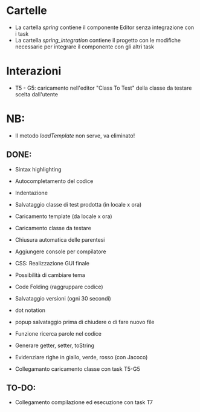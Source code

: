 # Cartelle
- La cartella _spring_ contiene il componente Editor senza integrazione con i task
- La cartella _spring_integration_ contiene il progetto con le modifiche necessarie per integrare il componente con gli altri task

# Interazioni
- T5 - G5: caricamento nell'editor "Class To Test" della classe da testare scelta dall'utente

# NB:
- Il metodo _loadTemplate_ non serve, va eliminato!


## DONE:
  - Sintax highlighting
  - Autocompletamento del codice
  - Indentazione
  - Salvataggio classe di test prodotta (in locale x ora)
  - Caricamento template (da locale x ora)
  - Caricamento classe da testare
  - Chiusura automatica delle parentesi
  - Aggiungere console per compilatore 
  - CSS: Realizzazione GUI finale
  - Possibilità di cambiare tema
  - Code Folding (raggruppare codice) 
  - Salvataggio versioni (ogni 30 secondi)
  - dot notation
  - popup salvataggio prima di chiudere o di fare nuovo file
  - Funzione ricerca parole nel codice
  - Generare getter, setter, toString
  - Evidenziare righe in giallo, verde, rosso (con Jacoco)


  - Collegamanto caricamento classe con task T5-G5
 
## TO-DO:
  - Collegamento compilazione ed esecuzione con task T7
